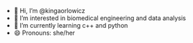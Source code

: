 - 👋 Hi, I’m @kingaorlowicz
- 👀 I’m interested in biomedical engineering and data analysis
- 🌱 I’m currently learning c++ and python
- 😄 Pronouns: she/her


<!---
kingaorlowicz/kingaorlowicz is a ✨ special ✨ repository because its `README.md` (this file) appears on your GitHub profile.
You can click the Preview link to take a look at your changes.
--->
